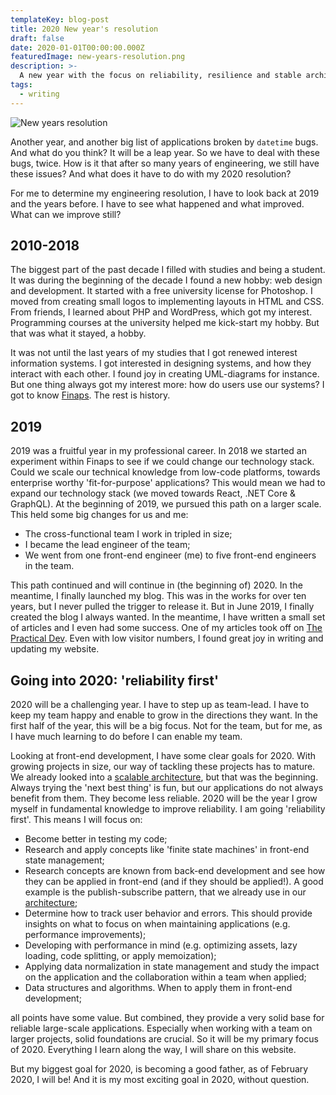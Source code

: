 ```yaml
---
templateKey: blog-post
title: 2020 New year's resolution
draft: false
date: 2020-01-01T00:00:00.000Z
featuredImage: new-years-resolution.png
description: >-
  A new year with the focus on reliability, resilience and stable architecture.
tags:
  - writing
---
```


![New years resolution](/img/new-years-resolution.png 'New years resolution')

Another year, and another big list of applications broken by `datetime` bugs. And what do you think? It will be a leap year. So we have to deal with these bugs, twice. How is it that after so many years of engineering, we still have these issues? And what does it have to do with my 2020 resolution?

For me to determine my engineering resolution, I have to look back at 2019 and the years before. I have to see what happened and what improved. What can we improve still?

## 2010-2018

The biggest part of the past decade I filled with studies and being a student. It was during the beginning of the decade I found a new hobby: web design and development. It started with a free university license for Photoshop. I moved from creating small logos to implementing layouts in HTML and CSS. From friends, I learned about PHP and WordPress, which got my interest. Programming courses at the university helped me kick-start my hobby. But that was what it stayed, a hobby.

It was not until the last years of my studies that I got renewed interest information systems. I got interested in designing systems, and how they interact with each other. I found joy in creating UML-diagrams for instance. But one thing always got my interest more: how do users use our systems? I got to know [Finaps](https://finaps.nl). The rest is history.

## 2019

2019 was a fruitful year in my professional career. In 2018 we started an experiment within Finaps to see if we could change our technology stack. Could we scale our technical knowledge from low-code platforms, towards enterprise worthy 'fit-for-purpose' applications? This would mean we had to expand our technology stack (we moved towards React, .NET Core & GraphQL). At the beginning of 2019, we pursued this path on a larger scale. This held some big changes for us and me:

- The cross-functional team I work in tripled in size;
- I became the lead engineer of the team;
- We went from one front-end engineer (me) to five front-end engineers in the team.

This path continued and will continue in (the beginning of) 2020. In the meantime, I finally launched my blog. This was in the works for over ten years, but I never pulled the trigger to release it. But in June 2019, I finally created the blog I always wanted. In the meantime, I have written a small set of articles and I even had some success. One of my articles took off on [The Practical Dev](https://dev.to/kevtiq/how-to-create-a-scalable-and-maintainable-front-end-architecture-4f47). Even with low visitor numbers, I found great joy in writing and updating my website.

## Going into 2020: 'reliability first'

2020 will be a challenging year. I have to step up as team-lead. I have to keep my team happy and enable to grow in the directions they want. In the first half of the year, this will be a big focus. Not for the team, but for me, as I have much learning to do before I can enable my team.

Looking at front-end development, I have some clear goals for 2020. With growing projects in size, our way of tackling these projects has to mature. We already looked into a [scalable architecture](https://kevtiq.dev/blog/scalable-front-end-architecture/), but that was the beginning. Always trying the 'next best thing' is fun, but our applications do not always benefit from them. They become less reliable. 2020 will be the year I grow myself in fundamental knowledge to improve reliability. I am going 'reliability first'. This means I will focus on:

- Become better in testing my code;
- Research and apply concepts like 'finite state machines' in front-end state management;
- Research concepts are known from back-end development and see how they can be applied in front-end (and if they should be applied!). A good example is the publish-subscribe pattern, that we already use in our [architecture](https://kevtiq.dev/blog/scalable-front-end-architecture/);
- Determine how to track user behavior and errors. This should provide insights on what to focus on when maintaining applications (e.g. performance improvements);
- Developing with performance in mind (e.g. optimizing assets, lazy loading, code splitting, or apply memoization);
- Applying data normalization in state management and study the impact on the application and the collaboration within a team when applied;
- Data structures and algorithms. When to apply them in front-end development;

all points have some value. But combined, they provide a very solid base for reliable large-scale applications. Especially when working with a team on larger projects, solid foundations are crucial. So it will be my primary focus of 2020. Everything I learn along the way, I will share on this website.

But my biggest goal for 2020, is becoming a good father, as of February 2020, I will be! And it is my most exciting goal in 2020, without question.
